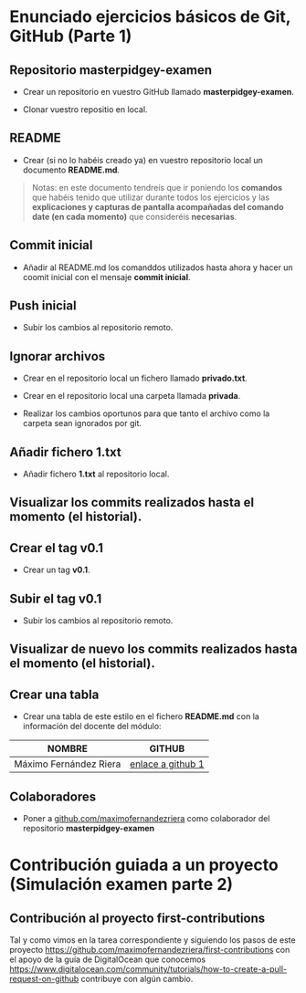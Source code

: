 # Enunciado ejercicios básicos de Git, GitHub (Parte 1)

## Repositorio masterpidgey-examen

- Crear un repositorio en vuestro GitHub llamado **masterpidgey-examen**.

- Clonar vuestro repositio en local.

## README

- Crear (si no lo habéis creado ya) en vuestro repositorio local
un documento **README.md**.

> Notas: en este documento tendreís que ir poniendo los **comandos**
> que habéis tenido que utilizar durante todos los ejercicios
> y las **explicaciones y capturas de pantalla acompañadas del comando date (en cada momento)** que consideréis **necesarias**.

## Commit inicial

- Añadir al README.md los comanddos utilizados hasta ahora
y hacer un coomit inicial con el mensaje **commit inicial**.


## Push inicial

- Subir los cambios al repositorio remoto.

## Ignorar archivos

- Crear en el repositorio local un fichero llamado **privado.txt**.

- Crear en el repositorio local una carpeta llamada **privada**.

- Realizar los cambios oportunos para que tanto el archivo como
la carpeta sean ignorados por git.

## Añadir fichero 1.txt

- Añadir fichero **1.txt** al repositorio local.

## Visualizar los commits realizados hasta el momento (el historial).

## Crear el tag v0.1

- Crear un tag **v0.1**.

## Subir el tag v0.1

- Subir los cambios al repositorio remoto.

## Visualizar de nuevo los commits realizados hasta el momento (el historial).

## Crear una tabla

- Crear una tabla de este estilo en el fichero **README.md**
con la información del docente del módulo:

|        NOMBRE          |                     GITHUB                        |
|------------------------|---------------------------------------------------|
| Máximo Fernández Riera | [enlace a github 1](http://github.com/maximofernandezriera) |

## Colaboradores

- Poner a [github.com/maximofernandezriera](http://github.com/maximofernandezriera)
como colaborador del repositorio **masterpidgey-examen**

# Contribución guiada a un proyecto (Simulación examen parte 2)

## Contribución al proyecto first-contributions

Tal y como vimos en la tarea correspondiente y siguiendo los pasos de este proyecto https://github.com/maximofernandezriera/first-contributions con el apoyo de la guía de DigitalOcean que conocemos
https://www.digitalocean.com/community/tutorials/how-to-create-a-pull-request-on-github contribuye con algún cambio.

